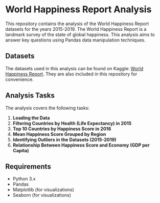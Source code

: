 # World Happiness Report Analysis

This repository contains the analysis of the World Happiness Report datasets for the years 2015-2019. The World Happiness Report is a landmark survey of the state of global happiness. This analysis aims to answer key questions using Pandas data manipulation techniques.

## Datasets

The datasets used in this analysis can be found on Kaggle: [World Happiness Report](https://www.kaggle.com/datasets/unsdsn/world-happiness). They are also included in this repository for convenience.

## Analysis Tasks

The analysis covers the following tasks:

1. **Loading the Data**
2. **Filtering Countries by Health (Life Expectancy) in 2015**
3. **Top 10 Countries by Happiness Score in 2016**
4. **Mean Happiness Score Grouped by Region**
5. **Identifying Outliers in the Datasets (2015-2019)**
6. **Relationship Between Happiness Score and Economy (GDP per Capita)**

## Requirements

- Python 3.x
- Pandas
- Matplotlib (for visualizations)
- Seaborn (for visualizations)
